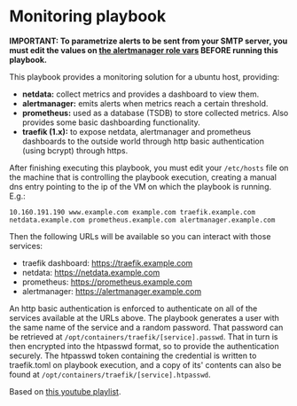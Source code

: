 # Monitoring playbook

**IMPORTANT: To parametrize alerts to be sent from your SMTP server, you must
edit the values on [the alertmanager role
vars](roles/alertmanager/vars/main.yml) BEFORE running this playbook.**

This playbook provides a monitoring solution for a ubuntu host, providing:

- **netdata:** collect metrics and provides a dashboard to view them.
- **alertmanager:** emits alerts when metrics reach a certain threshold.
- **prometheus:** used as a database (TSDB) to store collected metrics. Also
  provides some basic dashboarding functionality.
- **traefik (1.x):** to expose netdata, alertmanager and prometheus dashboards to the
  outside world through http basic authentication (using bcrypt) through https.

After finishing executing this playbook, you must edit your `/etc/hosts` file
on the machine that is controlling the playbook execution, creating a manual dns
entry pointing to the ip of the VM on which the playbook is running. E.g.:
```/etc/hosts
10.160.191.190 www.example.com example.com traefik.example.com netdata.example.com prometheus.example.com alertmanager.example.com
```

Then the following URLs will be available so you can interact with those services:
- traefik dashboard: https://traefik.example.com
- netdata:  https://netdata.example.com
- prometheus: https://prometheus.example.com
- alertmanager: https://alertmanager.example.com

An http basic authentication is enforced to authenticate on all of the services
available at the URLs above. The playbook generates a user with the same name
of the service and a random password. That password can be retrieved at
`/opt/containers/traefik/[service].passwd`. That in turn is then encrypted into
the htpasswd format, so to provide the authentication securely. The htpasswd
token containing the credential is written to traefik.toml on playbook
execution, and a copy of its' contents can also be found at
`/opt/containers/traefik/[service].htpasswd`.

Based on [this youtube playlist](https://www.youtube.com/playlist?list=PLf-O3X2-mxDls9uH8gyCQTnyXNMe10iml).

